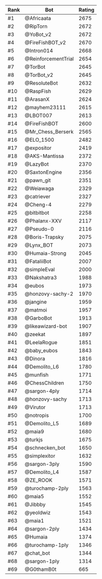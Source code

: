 Rank|Bot|Rating
---|---|---
#1|@Africaata|2675
#2|@RipTorn|2672
#3|@YoBot_v2|2672
#4|@FireFishBOT_v2|2670
#5|@Intron014|2668
#6|@ReinforcementTrial|2654
#7|@TorBot|2645
#8|@TorBot_v2|2645
#9|@ResoluteBot|2632
#10|@RaspFish|2629
#11|@ArasanX|2624
#12|@mayhem23111|2615
#13|@LBOT007|2613
#14|@FireFishBOT|2600
#15|@Mr_Chess_Berserk|2565
#16|@ELO_1500|2482
#17|@expositor|2419
#18|@AKS-Mantissa|2372
#19|@LazyBot|2370
#20|@SaxtonEngine|2356
#21|@pawn_git|2351
#22|@Weiawaga|2329
#23|@catriever|2327
#24|@Cheng-4|2279
#25|@bitbitbot|2258
#26|@Phalanx-XXV|2117
#27|@Pseudo-0|2116
#28|@Boris-Trapsky|2075
#29|@Lynx_BOT|2073
#30|@Humaia-Strong|2045
#31|@FataliiBot|2007
#32|@simpleEval|2000
#33|@Nakshatra3|1988
#34|@eubos|1973
#35|@honzovy-sachy-2|1970
#36|@jangine|1959
#37|@matmoi|1957
#38|@GarboBot|1913
#39|@likeawizard-bot|1907
#40|@zeekat|1897
#41|@LeelaRogue|1851
#42|@baby_eubos|1843
#43|@Dinora|1816
#44|@Demolito_L6|1780
#45|@munfish|1771
#46|@ChessChildren|1750
#47|@sargon-4ply|1714
#48|@honzovy-sachy|1713
#49|@Virutor|1713
#50|@notropis|1700
#51|@Demolito_L5|1689
#52|@maia9|1680
#53|@turkjs|1675
#54|@schnecken_bot|1650
#55|@simplexitor|1632
#56|@sargon-3ply|1590
#57|@Demolito_L4|1587
#58|@ZE_ROOK|1571
#59|@turochamp-2ply|1563
#60|@maia5|1552
#61|@Jibbby|1545
#62|@yeoldwiz|1543
#63|@maia1|1521
#64|@sargon-2ply|1434
#65|@Humaia|1374
#66|@turochamp-1ply|1346
#67|@chat_bot|1344
#68|@sargon-1ply|1314
#69|@G0thamB0t|665
